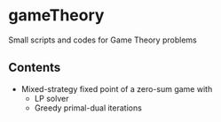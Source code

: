 # gameTheory
Small scripts and codes for Game Theory problems 

## Contents 
- Mixed-strategy fixed point of a zero-sum game with  
  -   LP solver
  -   Greedy primal-dual iterations 

